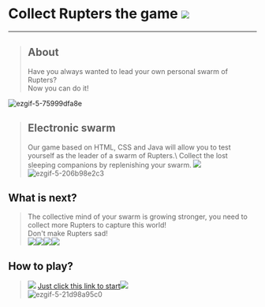 # Collect Rupters the game ![](https://github.com/kms0207/collectRupters/blob/main/images/rupter.gif)

____

>## About 
>Have you always wanted to lead your own personal swarm of Rupters?\
>Now you can do it!

![ezgif-5-75999dfa8e](https://user-images.githubusercontent.com/75982005/164552863-1d1df8b3-7c8a-4cb0-85ba-c681a49f6231.gif)

>## Electronic swarm
>Our game based on HTML, CSS and Java will allow you to test yourself as the leader of a swarm of Rupters.\ 
>Collect the lost sleeping companions by replenishing your swarm. ![](https://github.com/kms0207/collectRupters/blob/main/images/food.gif)
>![ezgif-5-206b98e2c3](https://user-images.githubusercontent.com/75982005/164551664-f0031f33-c8a8-4ad6-b215-e05081e8e51d.gif)
## What is next?
>The collective mind of your swarm is growing stronger, you need to collect more Rupters to capture this world!\
>Don't make Rupters sad!\
>![](https://github.com/kms0207/collectRupters/blob/main/images/bodyDead.gif)![](https://github.com/kms0207/collectRupters/blob/main/images/bodyDead.gif)![](https://github.com/kms0207/collectRupters/blob/main/images/bodyDead.gif)![](https://github.com/kms0207/collectRupters/blob/main/images/dead.gif)
## How to play?
>![](https://github.com/kms0207/collectRupters/blob/main/images/body.gif)
>[Just click this link to start](https://kms0207.github.io/collectRupters/)![](https://github.com/kms0207/collectRupters/blob/main/images/body.gif)
>\
>![ezgif-5-21d98a95c0](https://user-images.githubusercontent.com/75982005/164554761-491c2377-d16f-4aa4-a0e2-8a3d95ba5876.gif)
